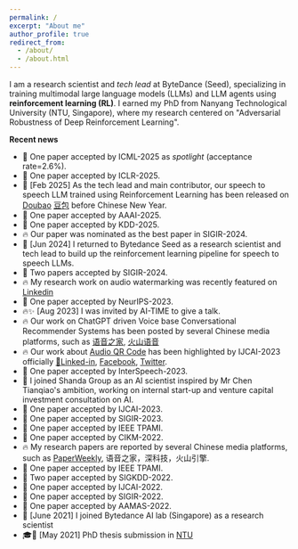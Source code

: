```yaml
---
permalink: /
excerpt: "About me"
author_profile: true
redirect_from: 
  - /about/
  - /about.html
---
```

I am a research scientist and _tech lead_ at ByteDance (Seed), specializing in training multimodal large language models (LLMs) and LLM agents using **reinforcement learning (RL)**. I earned my PhD from Nanyang Technological University (NTU, Singapore), where my research centered on "Adversarial Robustness of Deep Reinforcement Learning". 

**Recent news**
- 🎉 One paper accepted by ICML-2025 as _spotlight_ (acceptance rate=2.6%).
- 🎉 One paper accepted by ICLR-2025.
- 🚀 [Feb 2025] As the tech lead and main contributor, our speech to speech LLM trained using Reinforcement Learning has been released on [Doubao](https://apps.apple.com/cn/app/%E8%B1%86%E5%8C%85-%E5%AD%97%E8%8A%82%E8%B7%B3%E5%8A%A8%E6%97%97%E4%B8%8Bai%E5%8A%A9%E6%89%8B/id6459478672) [豆包](https://www.doubao.com/chat/) before Chinese New Year. 
- 🎉 One paper accepted by AAAI-2025.
- 🎉 One paper accepted by KDD-2025. 
- 🔥 Our paper was nominated as the best paper in SIGIR-2024.
- 💼 [Jun 2024] I returned to Bytedance Seed as a research scientist and tech lead to build up the reinforcement learning pipeline for speech to speech LLMs.
- 🎉 Two papers accepted by SIGIR-2024.
- 🔥 My research work on audio watermarking was recently featured on [Linkedin](https://www.linkedin.com/posts/max-hilsdorf_can-we-encode-qr-codes-in-music-activity-7122926496863637504-6PgI?utm_source=share&utm_medium=member_desktop)
- 🎉 One paper accepted by NeurIPS-2023.
- 🔥✨ [Aug 2023] I was invited by AI-TIME to give a talk.
- 🔥 Our work on ChatGPT driven Voice base Conversational Recommender Systems has been posted by several Chinese media platforms, such as [语音之家](https://mp.weixin.qq.com/s/KgoqJKfmJOdbDyKBgUNZ8Q), [火山语音](https://mp.weixin.qq.com/s/r4tJPaEEmdAMzQmKfMbUuA)
- 🔥 Our work about [Audio QR Code](https://www.linkedin.com/feed/update/urn:li:activity:7085199256826830849/) has been highlighted by IJCAI-2023 officially [🔬Linked-in](https://www.linkedin.com/feed/update/urn:li:activity:7085199256826830849/), [Facebook](https://fb.watch/lQny_1I5nR/), [Twitter](https://twitter.com/IJCAIconf/status/1679438821841072128).
- 🎉 One paper accepted by InterSpeech-2023.
- 💼 I joined Shanda Group as an AI scientist inspired by Mr Chen Tianqiao's ambition, working on internal start-up and venture capital investment consultation on AI.
- 🎉 One paper accepted by IJCAI-2023.
- 🎉 One paper accepted by SIGIR-2023.
- 🎉 One paper accepted by IEEE TPAMI.
- 🎉 One paper accepted by CIKM-2022.
- 🔥 My research papers are reported by several Chinese media platforms, such as [PaperWeekly]( https://mp.weixin.qq.com/s/qzesgFUIar3DXun0nkuq7Q), 语音之家，深科技，火山引擎.
- 🎉 One paper accepted by IEEE TPAMI.
- 🎉 Two paper accepted by SIGKDD-2022.
- 🎉 One paper accepted by IJCAI-2022.
- 🎉 One paper accepted by SIGIR-2022.
- 🎉 One paper accepted by AAMAS-2022.
- 💼 [June 2021] I joined Bytedance AI lab (Singapore) as a research scientist
- 🎓📜 [May 2021] PhD thesis submission in [NTU](https://www.ntu.edu.sg/)
